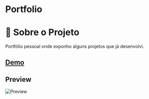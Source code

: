 # Portfolio
# :rocket: Sobre o Projeto
 Portfólio pessoal onde exponho alguns projetos que já desenvolvi.

## [Demo](https://dev-paixao.github.io/portfolio/)

## Preview
![Preview](./img/preview.gif)
